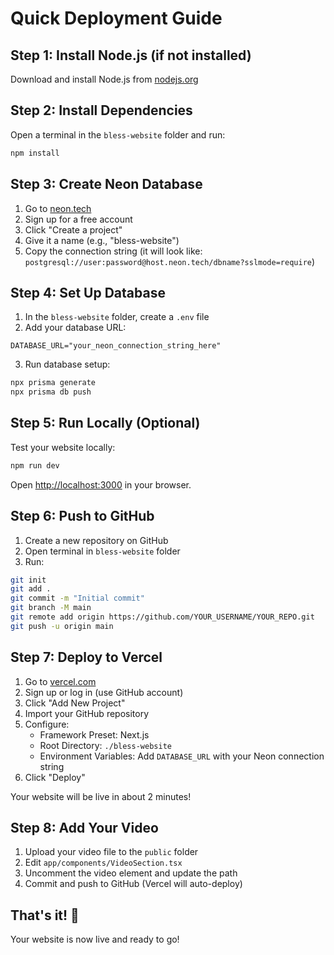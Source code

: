 # Quick Deployment Guide

## Step 1: Install Node.js (if not installed)
Download and install Node.js from [nodejs.org](https://nodejs.org/)

## Step 2: Install Dependencies

Open a terminal in the `bless-website` folder and run:

```bash
npm install
```

## Step 3: Create Neon Database

1. Go to [neon.tech](https://neon.tech)
2. Sign up for a free account
3. Click "Create a project"
4. Give it a name (e.g., "bless-website")
5. Copy the connection string (it will look like: `postgresql://user:password@host.neon.tech/dbname?sslmode=require`)

## Step 4: Set Up Database

1. In the `bless-website` folder, create a `.env` file
2. Add your database URL:
```
DATABASE_URL="your_neon_connection_string_here"
```

3. Run database setup:
```bash
npx prisma generate
npx prisma db push
```

## Step 5: Run Locally (Optional)

Test your website locally:

```bash
npm run dev
```

Open [http://localhost:3000](http://localhost:3000) in your browser.

## Step 6: Push to GitHub

1. Create a new repository on GitHub
2. Open terminal in `bless-website` folder
3. Run:
```bash
git init
git add .
git commit -m "Initial commit"
git branch -M main
git remote add origin https://github.com/YOUR_USERNAME/YOUR_REPO.git
git push -u origin main
```

## Step 7: Deploy to Vercel

1. Go to [vercel.com](https://vercel.com)
2. Sign up or log in (use GitHub account)
3. Click "Add New Project"
4. Import your GitHub repository
5. Configure:
   - Framework Preset: Next.js
   - Root Directory: `./bless-website`
   - Environment Variables: Add `DATABASE_URL` with your Neon connection string
6. Click "Deploy"

Your website will be live in about 2 minutes!

## Step 8: Add Your Video

1. Upload your video file to the `public` folder
2. Edit `app/components/VideoSection.tsx`
3. Uncomment the video element and update the path
4. Commit and push to GitHub (Vercel will auto-deploy)

## That's it! 🎉

Your website is now live and ready to go!
